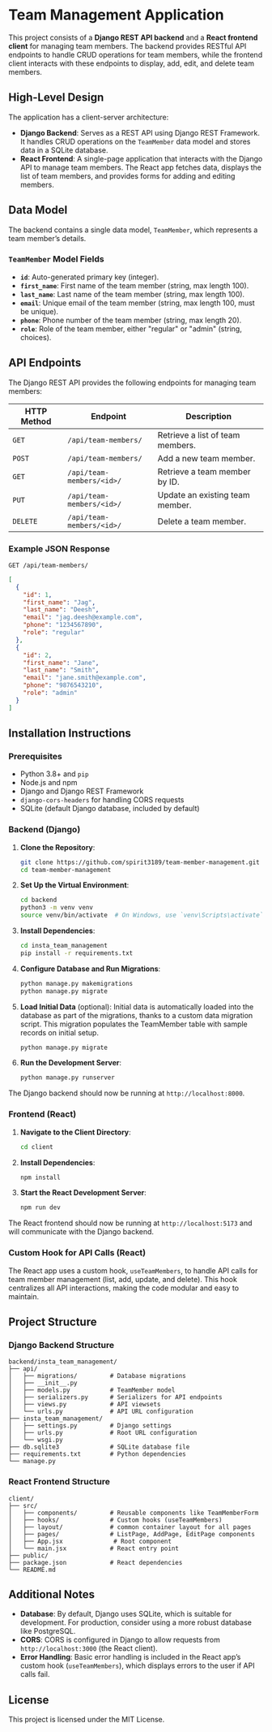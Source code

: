 # Team Management Application

This project consists of a **Django REST API backend** and a **React frontend client** for managing team members. The backend provides RESTful API endpoints to handle CRUD operations for team members, while the frontend client interacts with these endpoints to display, add, edit, and delete team members.

## High-Level Design

The application has a client-server architecture:

- **Django Backend**: Serves as a REST API using Django REST Framework. It handles CRUD operations on the `TeamMember` data model and stores data in a SQLite database.
- **React Frontend**: A single-page application that interacts with the Django API to manage team members. The React app fetches data, displays the list of team members, and provides forms for adding and editing members.

## Data Model

The backend contains a single data model, `TeamMember`, which represents a team member’s details.

### `TeamMember` Model Fields

- **`id`**: Auto-generated primary key (integer).
- **`first_name`**: First name of the team member (string, max length 100).
- **`last_name`**: Last name of the team member (string, max length 100).
- **`email`**: Unique email of the team member (string, max length 100, must be unique).
- **`phone`**: Phone number of the team member (string, max length 20).
- **`role`**: Role of the team member, either "regular" or "admin" (string, choices).

## API Endpoints

The Django REST API provides the following endpoints for managing team members:

| HTTP Method | Endpoint                  | Description                      |
|-------------|---------------------------|----------------------------------|
| `GET`       | `/api/team-members/`      | Retrieve a list of team members. |
| `POST`      | `/api/team-members/`      | Add a new team member.           |
| `GET`       | `/api/team-members/<id>/` | Retrieve a team member by ID.    |
| `PUT`       | `/api/team-members/<id>/` | Update an existing team member.  |
| `DELETE`    | `/api/team-members/<id>/` | Delete a team member.            |

### Example JSON Response

`GET /api/team-members/`

```json
[
  {
    "id": 1,
    "first_name": "Jag",
    "last_name": "Deesh",
    "email": "jag.deesh@example.com",
    "phone": "1234567890",
    "role": "regular"
  },
  {
    "id": 2,
    "first_name": "Jane",
    "last_name": "Smith",
    "email": "jane.smith@example.com",
    "phone": "9876543210",
    "role": "admin"
  }
]
```

## Installation Instructions

### Prerequisites

- Python 3.8+ and `pip`
- Node.js and npm
- Django and Django REST Framework
- `django-cors-headers` for handling CORS requests
- SQLite (default Django database, included by default)

### Backend (Django)

1. **Clone the Repository**:
   ```bash
   git clone https://github.com/spirit3189/team-member-management.git
   cd team-member-management
   ```

2. **Set Up the Virtual Environment**:
   ```bash
   cd backend
   python3 -m venv venv
   source venv/bin/activate  # On Windows, use `venv\Scripts\activate`
   ```

3. **Install Dependencies**:
   ```bash
   cd insta_team_management
   pip install -r requirements.txt
   ```

4. **Configure Database and Run Migrations**:
   ```bash
   python manage.py makemigrations
   python manage.py migrate
   ```

5. **Load Initial Data** (optional):
   Initial data is automatically loaded into the database as part of the migrations, thanks to a custom data migration script. This migration populates the TeamMember table with sample records on initial setup.

   ```bash
   python manage.py migrate
   ```

6. **Run the Development Server**:
   ```bash
   python manage.py runserver
   ```

The Django backend should now be running at `http://localhost:8000`.

### Frontend (React)

1. **Navigate to the Client Directory**:
   ```bash
   cd client
   ```

2. **Install Dependencies**:
   ```bash
   npm install
   ```

3. **Start the React Development Server**:
   ```bash
   npm run dev
   ```

The React frontend should now be running at `http://localhost:5173` and will communicate with the Django backend.

### Custom Hook for API Calls (React)

The React app uses a custom hook, `useTeamMembers`, to handle API calls for team member management (list, add, update, and delete). This hook centralizes all API interactions, making the code modular and easy to maintain.

## Project Structure

### Django Backend Structure

```plaintext
backend/insta_team_management/
├── api/
│   ├── migrations/         # Database migrations
│   ├── __init__.py
│   ├── models.py           # TeamMember model
│   ├── serializers.py      # Serializers for API endpoints
│   ├── views.py            # API viewsets
│   └── urls.py             # API URL configuration
├── insta_team_management/
│   ├── settings.py         # Django settings
│   ├── urls.py             # Root URL configuration
│   └── wsgi.py
├── db.sqlite3              # SQLite database file
├── requirements.txt        # Python dependencies
└── manage.py
```

### React Frontend Structure

```plaintext
client/
├── src/
│   ├── components/         # Reusable components like TeamMemberForm
│   ├── hooks/              # Custom hooks (useTeamMembers)
│   ├── layout/             # common container layout for all pages
│   ├── pages/              # ListPage, AddPage, EditPage components
│   ├── App.jsx              # Root component
│   └── main.jsx            # React entry point
├── public/
├── package.json            # React dependencies
└── README.md
```

## Additional Notes

- **Database**: By default, Django uses SQLite, which is suitable for development. For production, consider using a more robust database like PostgreSQL.
- **CORS**: CORS is configured in Django to allow requests from `http://localhost:3000` (the React client).
- **Error Handling**: Basic error handling is included in the React app’s custom hook (`useTeamMembers`), which displays errors to the user if API calls fail.

## License

This project is licensed under the MIT License.
